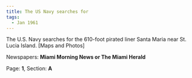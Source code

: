 ```yaml
---  
title: The US Navy searches for  
tags:  
  - Jan 1961  
---  
```

  
The U.S. Navy searches for the 610-foot pirated liner Santa Maria near St. Lucia Island. [Maps and Photos]  
  
Newspapers: **Miami Morning News or The Miami Herald**  
  
Page: **1**, Section: **A** 
